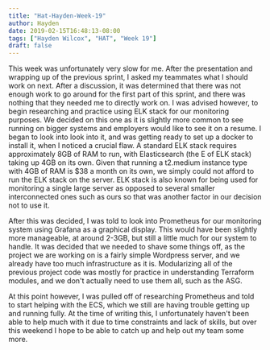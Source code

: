 ```yaml
---
title: "Hat-Hayden-Week-19"
author: Hayden
date: 2019-02-15T16:48:13-08:00
tags: ["Hayden Wilcox", "HAT", "Week 19"]
draft: false
---
```


This week was unfortunately very slow for me. After the presentation and wrapping up of the previous sprint, I asked my teammates what I should work on next. After a discussion, it was determined that there was not enough work to go around for the first part of this sprint, and there was nothing that they needed me to directly work on. I was advised however, to begin researching and practice using ELK stack for our monitoring purposes. We decided on this one as it is slightly more common to see running on bigger systems and employers would like to see it on a resume. I began to look into look into it, and was getting ready to set up a docker to install it, when I noticed a crucial flaw. A standard ELK stack requires approximately 8GB of RAM to run, with Elasticsearch (the E of ELK stack) taking up 4GB on its own. Given that running a t2.medium instance type with 4GB of RAM is $38 a month on its own, we simply could not afford to run the ELK stack on the server. ELK stack is also known for being used for monitoring a single large server as opposed to several smaller interconnected ones such as ours so that was another factor in our decision not to use it.

After this was decided, I was told to look into Prometheus for our monitoring system using Grafana as a graphical display. This would have been slightly more manageable, at around 2-3GB, but still a little much for our system to handle. It was decided that we needed to shave some things off, as the project we are working on is a fairly simple Wordpress server, and we already have too much infrastructure as it is. Modularizing all of the previous project code was mostly for practice in understanding Terraform modules, and we don't actually need to use them all, such as the ASG. 

At this point however, I was pulled off of researching Prometheus and told to start helping with the ECS, which we still are having trouble getting up and running fully. At the time of writing this, I unfortunately haven't been able to help much with it due to time constraints and lack of skills, but over this weekend I hope to be able to catch up and help out my team some more.